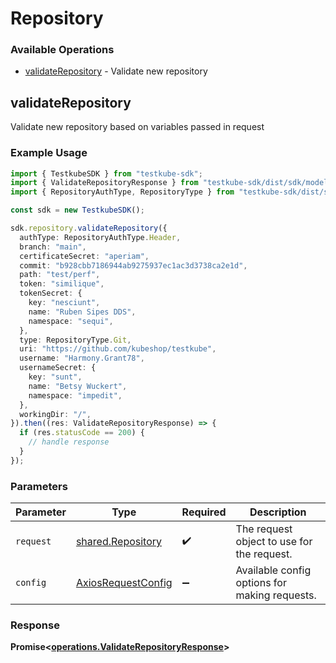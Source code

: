 # Repository

### Available Operations

* [validateRepository](#validaterepository) - Validate new repository

## validateRepository

Validate new repository based on variables passed in request

### Example Usage

```typescript
import { TestkubeSDK } from "testkube-sdk";
import { ValidateRepositoryResponse } from "testkube-sdk/dist/sdk/models/operations";
import { RepositoryAuthType, RepositoryType } from "testkube-sdk/dist/sdk/models/shared";

const sdk = new TestkubeSDK();

sdk.repository.validateRepository({
  authType: RepositoryAuthType.Header,
  branch: "main",
  certificateSecret: "aperiam",
  commit: "b928cbb7186944ab9275937ec1ac3d3738ca2e1d",
  path: "test/perf",
  token: "similique",
  tokenSecret: {
    key: "nesciunt",
    name: "Ruben Sipes DDS",
    namespace: "sequi",
  },
  type: RepositoryType.Git,
  uri: "https://github.com/kubeshop/testkube",
  username: "Harmony.Grant78",
  usernameSecret: {
    key: "sunt",
    name: "Betsy Wuckert",
    namespace: "impedit",
  },
  workingDir: "/",
}).then((res: ValidateRepositoryResponse) => {
  if (res.statusCode == 200) {
    // handle response
  }
});
```

### Parameters

| Parameter                                                    | Type                                                         | Required                                                     | Description                                                  |
| ------------------------------------------------------------ | ------------------------------------------------------------ | ------------------------------------------------------------ | ------------------------------------------------------------ |
| `request`                                                    | [shared.Repository](../../models/shared/repository.md)       | :heavy_check_mark:                                           | The request object to use for the request.                   |
| `config`                                                     | [AxiosRequestConfig](https://axios-http.com/docs/req_config) | :heavy_minus_sign:                                           | Available config options for making requests.                |


### Response

**Promise<[operations.ValidateRepositoryResponse](../../models/operations/validaterepositoryresponse.md)>**

